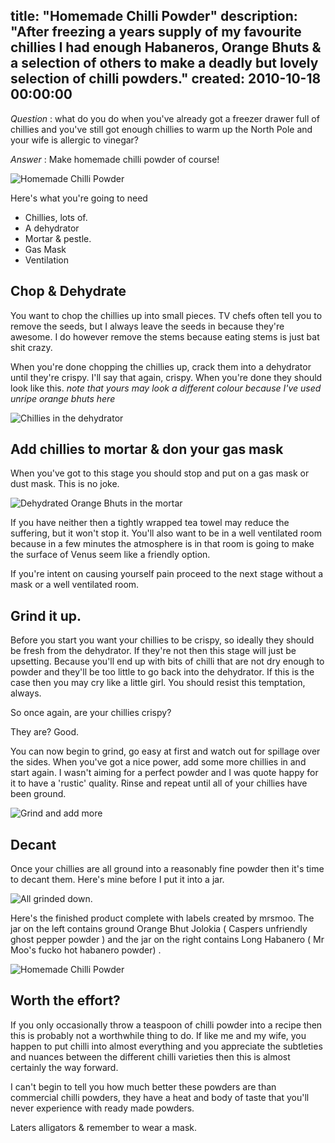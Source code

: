 title: "Homemade Chilli Powder"
description: "After freezing a years supply of my favourite chillies I had enough Habaneros, Orange Bhuts & a selection of others to make a deadly but lovely selection of chilli powders."
created: 2010-10-18 00:00:00
---

*Question* : what do you do when you've already got a freezer drawer full of chillies and you've still got enough chillies to warm up the North Pole and your wife is allergic to vinegar?  

*Answer* : Make homemade chilli powder of course! 

![Homemade Chilli Powder](http://media.jamiecurle.com/uploads/2010/10/18/blogimage/Homemade_Chilli_Powder.850x600.jpg)

Here's what you're going to need

* Chillies, lots of.
* A dehydrator
* Mortar & pestle.
* Gas Mask
* Ventilation

## Chop & Dehydrate

You want to chop the chillies up into small pieces. TV chefs often tell you to remove the seeds, but I always leave the seeds in because they're awesome. I do however remove the stems because eating stems is just bat shit crazy.

When you're done chopping the chillies up, crack them into a dehydrator until they're crispy. I'll say that again, crispy.  When you're done they should look like this. _note that yours may look a different colour because I've used unripe orange bhuts here_

![Chillies in the dehydrator](http://media.jamiecurle.com/uploads/2010/10/18/blogimage/Chillies_in_the_dehydrator.850x600.jpg)

## Add chillies to mortar & don your gas mask

When you've got to this stage you should stop and put on a gas mask or dust mask. This is no joke.

![Dehydrated Orange Bhuts in the mortar](http://media.jamiecurle.com/uploads/2010/10/18/blogimage/Dehydrated_Orange_Bhuts_in_the_mortar.850x600.jpg)

If you have neither then a tightly wrapped tea towel may reduce the suffering, but it won't stop it.  You'll also want to be in a well ventilated room because in a few minutes the atmosphere is in that room is going to make the surface of Venus seem like a friendly option.

If you're intent on causing yourself pain proceed to the next stage without a mask or a well ventilated room.


## Grind it up.

Before you start you want your chillies to be crispy, so ideally they should be fresh from the dehydrator. If they're not then this stage will just be upsetting. Because you'll end up with bits of chilli that are not dry enough to powder and they'll be too little to go back into the dehydrator.  If this is the case then you may cry like a little girl. You should resist this temptation, always.

So once again, are your chillies crispy?

They are? Good. 

You can now begin to grind, go easy at first and watch out for spillage over the sides.  When you've got a nice power, add some more chillies in and start again.  I wasn't aiming for a perfect powder and I was quote happy for it to have a 'rustic' quality. Rinse and repeat until all of your chillies have been ground.

![Grind and add more](http://media.jamiecurle.com/uploads/2010/10/18/blogimage/Grind_and_add_more.850x600.jpg)

## Decant

Once your chillies are all ground into a reasonably fine powder then it's time to decant them.  Here's mine before I put it into a jar.

![All grinded down.](http://media.jamiecurle.com/uploads/2010/10/18/blogimage/All_grinded_down.850x600.jpg)

Here's the finished product complete with labels created by mrsmoo.  The jar on the left contains ground Orange Bhut Jolokia ( Caspers unfriendly ghost pepper powder ) and the jar on the right contains Long Habanero ( Mr Moo's fucko hot habanero powder) . 

![Homemade Chilli Powder](http://media.jamiecurle.com/uploads/2010/10/18/blogimage/Homemade_Chilli_Powder.850x600.jpg)

## Worth the effort?

If you only occasionally throw a teaspoon of chilli powder into a recipe then this is probably not a worthwhile thing to do. If like me and my wife, you happen to put chilli into almost everything and you appreciate the subtleties and nuances between the different chilli varieties then this is almost certainly the way forward. 

I can't begin to tell you how much better these powders are than commercial chilli powders, they have a heat and body of taste that you'll never experience with ready made powders. 

Laters alligators & remember to wear a mask.
